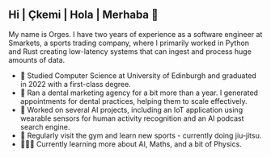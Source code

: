 ## Hi | Çkemi | Hola | Merhaba 👋

My name is Orges. I have two years of experience as a software engineer at Smarkets, a sports trading company, where I primarily worked in Python and Rust creating low-latency systems that can ingest and process huge amounts of data.

- 📖 Studied Computer Science at University of Edinburgh and graduated in 2022 with a first-class degree.
- 🏢 Ran a dental marketing agency for a bit more than a year.  I generated appointments for dental practices, helping them to scale effectively.
- 🤖 Worked on several AI projects, including an IoT application using wearable sensors for human activity recognition and an AI podcast search engine.
- 💪 Regularly visit the gym and learn new sports - currently doing jiu-jitsu. 
- 👨🏻‍💻 Currently learning more about AI, Maths, and a bit of Physics.



<!--
**orgesskura/orgesskura** is a ✨ _special_ ✨ repository because its `README.md` (this file) appears on your GitHub profile.

Here are some ideas to get you started:

- 🔭 I’m currently working on ...
- 🌱 I’m currently learning ...
- 👯 I’m looking to collaborate on ...
- 🤔 I’m looking for help with ...
- 💬 Ask me about ...
- 📫 How to reach me: ...
- 😄 Pronouns: ...
- ⚡ Fun fact: ...
-->
